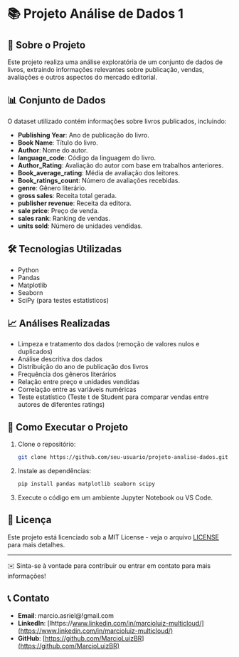 # 📚 Projeto Análise de Dados 1

## 📖 Sobre o Projeto
Este projeto realiza uma análise exploratória de um conjunto de dados de livros, extraindo informações relevantes sobre publicação, vendas, avaliações e outros aspectos do mercado editorial.

## 📊 Conjunto de Dados
O dataset utilizado contém informações sobre livros publicados, incluindo:
- **Publishing Year**: Ano de publicação do livro.
- **Book Name**: Título do livro.
- **Author**: Nome do autor.
- **language_code**: Código da linguagem do livro.
- **Author_Rating**: Avaliação do autor com base em trabalhos anteriores.
- **Book_average_rating**: Média de avaliação dos leitores.
- **Book_ratings_count**: Número de avaliações recebidas.
- **genre**: Gênero literário.
- **gross sales**: Receita total gerada.
- **publisher revenue**: Receita da editora.
- **sale price**: Preço de venda.
- **sales rank**: Ranking de vendas.
- **units sold**: Número de unidades vendidas.

## 🛠 Tecnologias Utilizadas
- Python
- Pandas
- Matplotlib
- Seaborn
- SciPy (para testes estatísticos)

## 📈 Análises Realizadas
- Limpeza e tratamento dos dados (remoção de valores nulos e duplicados)
- Análise descritiva dos dados
- Distribuição do ano de publicação dos livros
- Frequência dos gêneros literários
- Relação entre preço e unidades vendidas
- Correlação entre as variáveis numéricas
- Teste estatístico (Teste t de Student para comparar vendas entre autores de diferentes ratings)

## 📌 Como Executar o Projeto
1. Clone o repositório:
   ```sh
   git clone https://github.com/seu-usuario/projeto-analise-dados.git
   ```
2. Instale as dependências:
   ```sh
   pip install pandas matplotlib seaborn scipy
   ```
3. Execute o código em um ambiente Jupyter Notebook ou VS Code.

## 📄 Licença
Este projeto está licenciado sob a MIT License - veja o arquivo [LICENSE](LICENSE) para mais detalhes.

---
✉️ Sinta-se à vontade para contribuir ou entrar em contato para mais informações!

## 📞 Contato
- **Email**: marcio.asriel@!gmail.com
- **LinkedIn**: [lhttps://www.linkedin.com/in/marcioluiz-multicloud/](https://www.linkedin.com/in/marcioluiz-multicloud/)
- **GitHub**: [https://github.com/MarcioLuizBR](https://github.com/MarcioLuizBR)